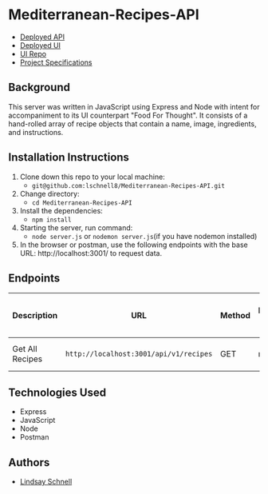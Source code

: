 # Mediterranean-Recipes-API

- [Deployed API](https://guarded-oasis-26838.herokuapp.com/api/v1/recipes)
- [Deployed UI](https://whispering-island-50737.herokuapp.com/)
- [UI Repo](https://github.com/lschnell8/Food-For-Thought)
- [Project Specifications](https://frontend.turing.edu/projects/module-3/showcase.html)

## Background

This server was written in JavaScript using Express and Node with intent for accompaniment to its UI counterpart "Food For Thought". It consists of a hand-rolled array of recipe objects that contain a name, image, ingredients, and instructions.

## Installation Instructions

1. Clone down this repo to your local machine:
    - `git@github.com:lschnell8/Mediterranean-Recipes-API.git`
2. Change directory:
    - `cd Mediterranean-Recipes-API`
3. Install the dependencies:
    - `npm install`
4. Starting the server, run command:
    - `node server.js` or `nodemon server.js`(if you have nodemon installed)
5. In the browser or postman, use the following endpoints with the base URL: http://localhost:3001/ to request data. 

## Endpoints

| Description | URL         | Method      | Required Properties for Request | Sample Sucessful Response |
| ----------- | ----------- | ----------- | ------------------------------- | ------------------------- |
| Get All Recipes | `http://localhost:3001/api/v1/recipes`| GET | none | array of recipe objects |    


## Technologies Used

- Express
- JavaScript
- Node
- Postman

## Authors

- [Lindsay Schnell](https://github.com/lschnell8)
